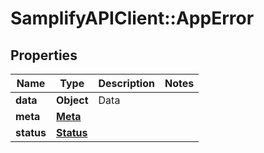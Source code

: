 # SamplifyAPIClient::AppError

## Properties
Name | Type | Description | Notes
------------ | ------------- | ------------- | -------------
**data** | **Object** | Data | 
**meta** | [**Meta**](Meta.md) |  | 
**status** | [**Status**](Status.md) |  | 


